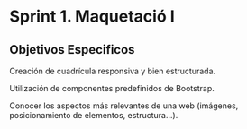 # Sprint 1. Maquetació I

## Objetivos Especificos

Creación de cuadrícula responsiva y bien estructurada.

Utilización de componentes predefinidos de Bootstrap.

Conocer los aspectos más relevantes de una web (imágenes, posicionamiento de elementos, estructura...).
